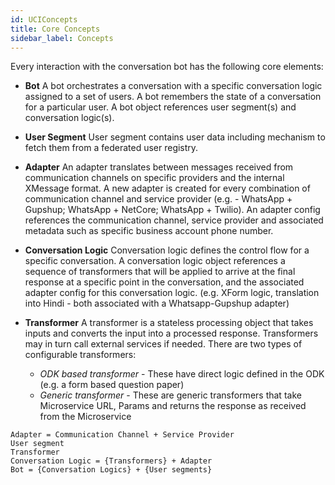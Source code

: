 ```yaml
---
id: UCIConcepts
title: Core Concepts
sidebar_label: Concepts
---
```


Every interaction with the conversation bot has the following core elements:

* **Bot** 
A bot orchestrates a conversation with a specific conversation logic assigned to a set of users. A bot remembers the state of a conversation for a particular user. A bot object references user segment(s) and conversation logic(s). 

* **User Segment**
User segment contains user data including mechanism to fetch them from a federated user registry.

* **Adapter** 
An adapter translates between messages received from communication channels on specific providers and the internal XMessage format. A new adapter is created for every combination of communication channel and service provider (e.g. - WhatsApp + Gupshup; WhatsApp + NetCore; WhatsApp + Twilio). An adapter config references the communication channel, service provider and associated metadata such as specific business account phone number. 

* **Conversation Logic** 
Conversation logic defines the control flow for a specific conversation. A conversation logic object references a sequence of transformers that will be applied to arrive at the final response at a specific point in the conversation, and the associated adapter config for this conversation logic. (e.g. XForm logic, translation into Hindi - both associated with a Whatsapp-Gupshup adapter)


* **Transformer**
A transformer is a stateless processing object that takes inputs and converts the input into a processed response. Transformers  may in turn call external services if needed. There are two types of configurable transformers:
  * _ODK based transformer_ - These have direct logic defined in the ODK (e.g. a form based question paper)
  * _Generic transformer_ - These are generic transformers that take Microservice URL, Params and returns the response as received from the Microservice 

```
Adapter = Communication Channel + Service Provider
User segment
Transformer
Conversation Logic = {Transformers} + Adapter
Bot = {Conversation Logics} + {User segments}
```




